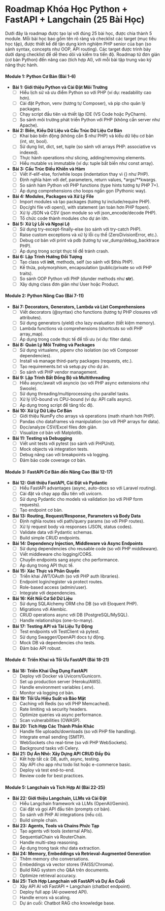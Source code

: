 # Roadmap Khóa Học Python + FastAPI + Langchain (25 Bài Học)

Dưới đây là roadmap được tạo lại với đúng 25 bài học, được chia thành 5 module. Mỗi bài học bao gồm tên rõ ràng và checklist các target (mục tiêu học tập), được thiết kế để tận dụng kinh nghiệm PHP senior của bạn (so sánh syntax, concepts như OOP, API routing). Các target được trình bày dưới dạng checklist để dễ theo dõi và kiểm tra tiến độ. Roadmap từ đơn giản (cơ bản Python) đến nâng cao (tích hợp AI), với mỗi bài tập trung vào kỹ năng thực hành.

#### Module 1: Python Cơ Bản (Bài 1-6)
- **Bài 1: Giới thiệu Python và Cài Đặt Môi Trường**
  - [ ] Hiểu lịch sử và ưu điểm Python so với PHP (ví dụ: readability cao hơn).
  - [ ] Cài đặt Python, venv (tương tự Composer), và pip cho quản lý packages.
  - [ ] Chạy script đầu tiên và thiết lập IDE (VS Code hoặc PyCharm).
  - [ ] So sánh môi trường phát triển Python với PHP (không cần server như Apache).

- **Bài 2: Biến, Kiểu Dữ Liệu và Cấu Trúc Dữ Liệu Cơ Bản**
  - [ ] Khai báo biến động (không cần $ như PHP) và kiểu dữ liệu cơ bản (int, str, bool).
  - [ ] Sử dụng list, dict, set, tuple (so sánh với arrays PHP: associative vs indexed).
  - [ ] Thực hành operations như slicing, adding/removing elements.
  - [ ] Hiểu mutable vs immutable (ví dụ: tuple bất biến như const array).

- **Bài 3: Cấu Trúc Điều Khiển và Hàm**
  - [ ] Viết if-elif-else, for/while loops (indentation thay vì {} như PHP).
  - [ ] Định nghĩa hàm với def, parameters, return values, *args/**kwargs.
  - [ ] So sánh hàm Python với PHP functions (type hints tương tự PHP 7+).
  - [ ] Áp dụng comprehensions cho loops ngắn gọn (Pythonic way).

- **Bài 4: Modules, Packages và Xử Lý File**
  - [ ] Import modules và tạo packages (tương tự include/require PHP).
  - [ ] Đọc/ghi file với open(), with statement (an toàn hơn PHP fopen).
  - [ ] Xử lý JSON và CSV (json module so với json_encode/decode PHP).
  - [ ] Tổ chức code thành modules cho dự án lớn.

- **Bài 5: Xử Lý Lỗi và Ngoại Lệ**
  - [ ] Sử dụng try-except-finally-else (so sánh với try-catch PHP).
  - [ ] Raise custom exceptions và xử lý lỗi cụ thể (ZeroDivisionError, etc.).
  - [ ] Debug cơ bản với print và pdb (tương tự var_dump/debug_backtrace PHP).
  - [ ] Áp dụng trong script thực tế để tránh crash.

- **Bài 6: Lập Trình Hướng Đối Tượng**
  - [ ] Tạo class với __init__, methods, self (so sánh với $this PHP).
  - [ ] Kế thừa, polymorphism, encapsulation (public/private so với PHP traits).
  - [ ] So sánh OOP Python với PHP (dunder methods như __str__).
  - [ ] Xây dựng class đơn giản như User hoặc Product.

#### Module 2: Python Nâng Cao (Bài 7-11)
- **Bài 7: Decorators, Generators, Lambda và List Comprehensions**
  - [ ] Viết decorators (@syntax) cho functions (tương tự PHP closures với attributes).
  - [ ] Sử dụng generators (yield) cho lazy evaluation (tiết kiệm memory).
  - [ ] Lambda functions và comprehensions (shortcuts so với PHP array_map).
  - [ ] Áp dụng trong code thực tế để tối ưu (ví dụ: filter data).

- **Bài 8: Quản Lý Môi Trường và Packages**
  - [ ] Sử dụng virtualenv, pipenv cho isolation (so với Composer dependencies).
  - [ ] Install và manage third-party packages (requests, etc.).
  - [ ] Tạo requirements.txt và setup.py cho dự án.
  - [ ] So sánh với PHP vendor management.

- **Bài 9: Lập Trình Bất Đồng Bộ và Multithreading**
  - [ ] Hiểu async/await với asyncio (so với PHP async extensions như Swoole).
  - [ ] Sử dụng threading/multiprocessing cho parallel tasks.
  - [ ] Xử lý I/O-bound vs CPU-bound (ví dụ: API calls async).
  - [ ] Áp dụng trong script để tăng tốc độ.

- **Bài 10: Xử Lý Dữ Liệu Cơ Bản**
  - [ ] Giới thiệu NumPy cho arrays và operations (math nhanh hơn PHP).
  - [ ] Pandas cho dataframes và manipulation (so với PHP arrays for data).
  - [ ] Đọc/analyze CSV/Excel files đơn giản.
  - [ ] Visualize cơ bản với Matplotlib.

- **Bài 11: Testing và Debugging**
  - [ ] Viết unit tests với pytest (so sánh với PHPUnit).
  - [ ] Mock objects và integration tests.
  - [ ] Debug nâng cao với breakpoints và logging.
  - [ ] Đảm bảo code coverage cơ bản.

#### Module 3: FastAPI Cơ Bản đến Nâng Cao (Bài 12-17)
- **Bài 12: Giới thiệu FastAPI, Cài Đặt và Pydantic**
  - [ ] Hiểu FastAPI advantages (async, auto-docs so với Laravel routing).
  - [ ] Cài đặt và chạy app đầu tiên với uvicorn.
  - [ ] Sử dụng Pydantic cho models và validation (so với PHP form requests).
  - [ ] Tạo endpoint cơ bản.

- **Bài 13: Routing, Request/Response, Parameters và Body Data**
  - [ ] Định nghĩa routes với path/query params (so với PHP routes).
  - [ ] Xử lý request body và responses (JSON, status codes).
  - [ ] Validate data với Pydantic schemas.
  - [ ] Build simple CRUD endpoints.

- **Bài 14: Dependency Injection, Middleware và Async Endpoints**
  - [ ] Sử dụng dependencies cho reusable code (so với PHP middleware).
  - [ ] Viết middleware cho logging/CORS.
  - [ ] Chuyển endpoints sang async cho performance.
  - [ ] Áp dụng trong API thực tế.

- **Bài 15: Xác Thực và Phân Quyền**
  - [ ] Triển khai JWT/OAuth (so với PHP auth libraries).
  - [ ] Endpoint login/register và protect routes.
  - [ ] Role-based access (admin/user).
  - [ ] Integrate với dependencies.

- **Bài 16: Kết Nối Cơ Sở Dữ Liệu**
  - [ ] Sử dụng SQLAlchemy ORM cho DB (so với Eloquent PHP).
  - [ ] Migrations với Alembic.
  - [ ] CRUD operations async với DB (PostgreSQL/MySQL).
  - [ ] Handle relationships (one-to-many).

- **Bài 17: Testing API và Tài Liệu Tự Động**
  - [ ] Test endpoints với TestClient và pytest.
  - [ ] Sử dụng Swagger/OpenAPI docs tự động.
  - [ ] Mock DB và dependencies cho tests.
  - [ ] Đảm bảo API robust.

#### Module 4: Triển Khai và Tối Ưu FastAPI (Bài 18-21)
- **Bài 18: Triển Khai Ứng Dụng FastAPI**
  - [ ] Deploy với Docker và Uvicorn/Gunicorn.
  - [ ] Set up production server (Heroku/AWS).
  - [ ] Handle environment variables (.env).
  - [ ] Monitor và logging cơ bản.

- **Bài 19: Tối Ưu Hiệu Suất và Bảo Mật**
  - [ ] Caching với Redis (so với PHP Memcached).
  - [ ] Rate limiting và security headers.
  - [ ] Optimize queries và async performance.
  - [ ] Scan vulnerabilities (OWASP).

- **Bài 20: Tích Hợp Các Thành Phần Khác**
  - [ ] Handle file uploads/downloads (so với PHP file handling).
  - [ ] Integrate email sending (SMTP).
  - [ ] WebSockets cho real-time (so với PHP WebSockets).
  - [ ] Background tasks với Celery.

- **Bài 21: Dự Án Nhỏ: Xây Dựng API CRUD Đầy Đủ**
  - [ ] Kết hợp tất cả: DB, auth, async, testing.
  - [ ] Xây API cho app như todo list hoặc e-commerce basic.
  - [ ] Deploy và test end-to-end.
  - [ ] Review code for best practices.

#### Module 5: Langchain và Tích Hợp AI (Bài 22-25)
- **Bài 22: Giới thiệu Langchain, LLMs và Cài Đặt**
  - [ ] Hiểu Langchain framework và LLMs (OpenAI/Gemini).
  - [ ] Cài đặt và gọi API đầu tiên (prompts cơ bản).
  - [ ] So sánh với PHP AI integrations (nếu có).
  - [ ] Build simple chain.

- **Bài 23: Agents, Tools và Chains Phức Tạp**
  - [ ] Tạo agents với tools (external APIs).
  - [ ] SequentialChain và RouterChain.
  - [ ] Handle multi-step reasoning.
  - [ ] Áp dụng trong task như data extraction.

- **Bài 24: Memory, Embeddings và Retrieval-Augmented Generation**
  - [ ] Thêm memory cho conversations.
  - [ ] Embeddings và vector stores (FAISS/Chroma).
  - [ ] Build RAG system cho Q&A trên documents.
  - [ ] Optimize retrieval accuracy.

- **Bài 25: Tích Hợp Langchain với FastAPI và Dự Án Cuối**
  - [ ] Xây API AI với FastAPI + Langchain (chatbot endpoint).
  - [ ] Deploy full app (AI-powered API).
  - [ ] Handle errors và scaling.
  - [ ] Dự án cuối: Chatbot RAG cho knowledge base.